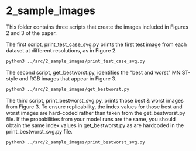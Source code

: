 # 2_sample_images

This folder contains three scripts that create the images included in Figures 2 and 3 of the paper.

The first script, print_test_case_svg.py prints the first test image from each dataset at different resolutions, as in Figure 2.

```bash
python3 ../src/2_sample_images/print_test_case_svg.py
```

The second script, get_bestworst.py, identifies the "best and worst" MNIST-style and RGB images that appear in Figure 3.

```bash
python3 ../src/2_sample_images/get_bestworst.py
```

The third script, print_bestworst_svg.py, prints those best & worst images from Figure 3. To ensure replicability, the index values for those best and worst images are hard-coded rather than taken from the get_bestworst.py file. If the probabilities from your model runs are the same, you should obtain the same index values in get_bestworst.py as are hardcoded in the print_bestworst_svg.py file.

```bash
python3 ../src/2_sample_images/print_bestworst_svg.py
```